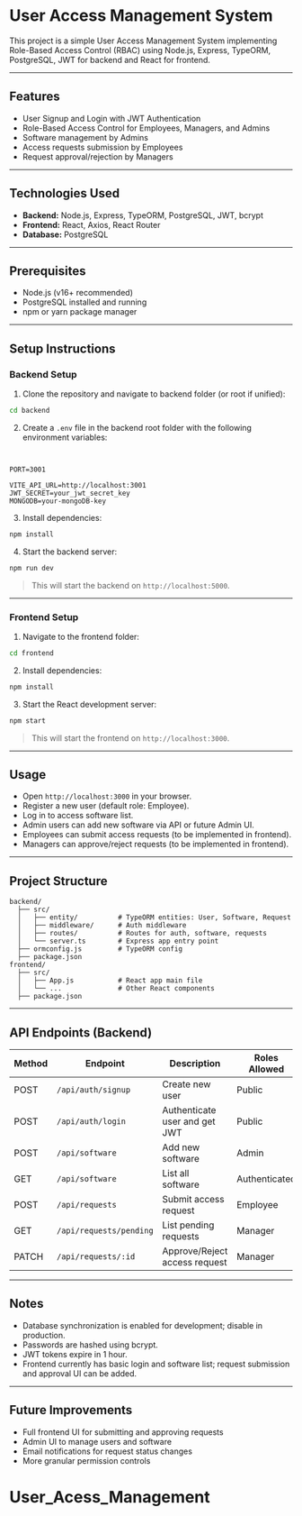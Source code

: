  
# User Access Management System

This project is a simple User Access Management System implementing Role-Based Access Control (RBAC) using Node.js, Express, TypeORM, PostgreSQL, JWT for backend and React for frontend.

---

## Features

- User Signup and Login with JWT Authentication
- Role-Based Access Control for Employees, Managers, and Admins
- Software management by Admins
- Access requests submission by Employees
- Request approval/rejection by Managers

---

## Technologies Used

- **Backend:** Node.js, Express, TypeORM, PostgreSQL, JWT, bcrypt
- **Frontend:** React, Axios, React Router
- **Database:** PostgreSQL

---

## Prerequisites

- Node.js (v16+ recommended)
- PostgreSQL installed and running
- npm or yarn package manager

---

## Setup Instructions

### Backend Setup

1. Clone the repository and navigate to backend folder (or root if unified):

```bash
cd backend
````

2. Create a `.env` file in the backend root folder with the following environment variables:

```
 

PORT=3001

VITE_API_URL=http://localhost:3001
JWT_SECRET=your_jwt_secret_key
MONGODB=your-mongoDB-key

```

3. Install dependencies:

```bash
npm install
```

4. Start the backend server:

```bash
npm run dev
```

> This will start the backend on `http://localhost:5000`.

---

### Frontend Setup

1. Navigate to the frontend folder:

```bash
cd frontend
```

2. Install dependencies:

```bash
npm install
```

3. Start the React development server:

```bash
npm start
```

> This will start the frontend on `http://localhost:3000`.

---

## Usage

* Open `http://localhost:3000` in your browser.
* Register a new user (default role: Employee).
* Log in to access software list.
* Admin users can add new software via API or future Admin UI.
* Employees can submit access requests (to be implemented in frontend).
* Managers can approve/reject requests (to be implemented in frontend).

---

## Project Structure

```
backend/
  ├── src/
  │   ├── entity/          # TypeORM entities: User, Software, Request
  │   ├── middleware/      # Auth middleware
  │   ├── routes/          # Routes for auth, software, requests
  │   └── server.ts        # Express app entry point
  ├── ormconfig.js         # TypeORM config
  ├── package.json
frontend/
  ├── src/
  │   ├── App.js           # React app main file
  │   └── ...              # Other React components
  ├── package.json
```

---

## API Endpoints (Backend)

| Method | Endpoint                | Description                   | Roles Allowed |
| ------ | ----------------------- | ----------------------------- | ------------- |
| POST   | `/api/auth/signup`      | Create new user               | Public        |
| POST   | `/api/auth/login`       | Authenticate user and get JWT | Public        |
| POST   | `/api/software`         | Add new software              | Admin         |
| GET    | `/api/software`         | List all software             | Authenticated |
| POST   | `/api/requests`         | Submit access request         | Employee      |
| GET    | `/api/requests/pending` | List pending requests         | Manager       |
| PATCH  | `/api/requests/:id`     | Approve/Reject access request | Manager       |

---

## Notes

* Database synchronization is enabled for development; disable in production.
* Passwords are hashed using bcrypt.
* JWT tokens expire in 1 hour.
* Frontend currently has basic login and software list; request submission and approval UI can be added.

---

## Future Improvements

* Full frontend UI for submitting and approving requests
* Admin UI to manage users and software
* Email notifications for request status changes
* More granular permission controls

 # User_Acess_Management
